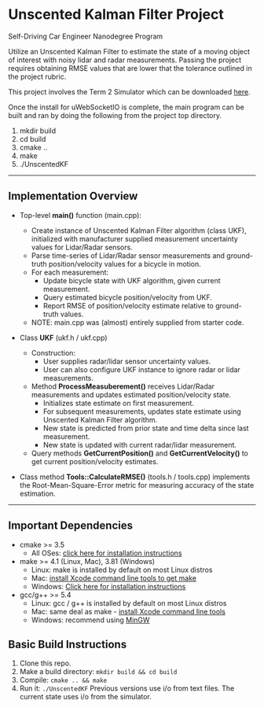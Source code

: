 # Unscented Kalman Filter Project
Self-Driving Car Engineer Nanodegree Program

Utilize an Unscented Kalman Filter to estimate the state of a moving object of interest with noisy lidar and radar measurements. Passing the project requires obtaining RMSE values that are lower that the tolerance outlined in the project rubric. 

This project involves the Term 2 Simulator which can be downloaded [here](https://github.com/udacity/self-driving-car-sim/releases).

Once the install for uWebSocketIO is complete, the main program can be built and ran by doing the following from the project top directory.

1. mkdir build
2. cd build
3. cmake ..
4. make
5. ./UnscentedKF

---

## Implementation Overview

* Top-level __main()__ function (main.cpp):
  + Create instance of Unscented Kalman Filter algorithm (class UKF), initialized with manufacturer supplied measurement uncertainty values for Lidar/Radar sensors.
  + Parse time-series of Lidar/Radar sensor measurements and ground-truth position/velocity values for a bicycle in motion. 
  + For each measurement:
    - Update bicycle state with UKF algorithm, given current measurement.
    - Query estimated bicycle position/velocity from UKF.
    - Report RMSE of position/velocity estimate relative to ground-truth values.
  + NOTE: main.cpp was (almost) entirely supplied from starter code.

* Class __UKF__ (ukf.h / ukf.cpp)
  + Construction:
    - User supplies radar/lidar sensor uncertainty values.
    - User can also configure UKF instance to ignore radar or lidar measurements.
  + Method __ProcessMeasuberement()__ receives Lidar/Radar measurements and updates estimated position/velocity state.
    - Initializes state estimate on first measurement.
    - For subsequent measurements, updates state estimate using Unscented Kalman Filter algorithm.
    - New state is predicted from prior state and time delta since last measurement.
    - New state is updated with current radar/lidar measurement.
  + Query methods __GetCurrentPosition()__ and __GetCurrentVelocity()__ to get current position/velocity estimates.

* Class method __Tools::CalculateRMSE()__ (tools.h / tools.cpp) implements the Root-Mean-Square-Error metric for measuring accuracy of the state estimation. 

---

## Important Dependencies
* cmake >= 3.5
  * All OSes: [click here for installation instructions](https://cmake.org/install/)
* make >= 4.1 (Linux, Mac), 3.81 (Windows)
  * Linux: make is installed by default on most Linux distros
  * Mac: [install Xcode command line tools to get make](https://developer.apple.com/xcode/features/)
  * Windows: [Click here for installation instructions](http://gnuwin32.sourceforge.net/packages/make.htm)
* gcc/g++ >= 5.4
  * Linux: gcc / g++ is installed by default on most Linux distros
  * Mac: same deal as make - [install Xcode command line tools](https://developer.apple.com/xcode/features/)
  * Windows: recommend using [MinGW](http://www.mingw.org/)

## Basic Build Instructions

1. Clone this repo.
2. Make a build directory: `mkdir build && cd build`
3. Compile: `cmake .. && make`
4. Run it: `./UnscentedKF` Previous versions use i/o from text files.  The current state uses i/o
from the simulator.
